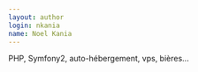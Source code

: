 ```yaml
---
layout: author
login: nkania
name: Noel Kania
---
```

PHP, Symfony2, auto-hébergement, vps, bières...